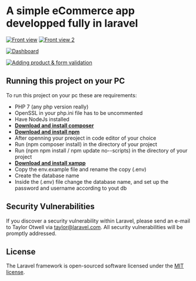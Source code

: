 # A simple eCommerce app developped fully in laravel

[![Front view](https://postimg.cc/ts31C9dk)](https://i.postimg.cc/3x621Rds/screen-1.png)
[![Front view 2](https://postimg.cc/5jrQs7NB)](https://i.postimg.cc/4NfvNqDS/screen-2.png)

[![Dashboard](https://postimg.cc/fky0jnZW)](https://i.postimg.cc/fWjjsDrd/dashboard-1.png)

[![Adding product & form validation](https://postimg.cc/HrDcgrMj)](https://i.postimg.cc/FH1j0csb/dashboard-21.png)

## Running this project on your PC

To run this project on your pc these are requirements:

- PHP 7 (any php version really)
- OpenSSL in your php.ini file has to be uncommented
- Have NodeJs installed
- **[Download and install composer](https://getcomposer.org/)**
- **[Download and install npm](https://nodejs.org/en/)**
- After openning your preoject in code editor of your choice
- Run (npm composer install) in the directory of your project
- Run (npm npm install / npm update no--scripts) in the directory of your project
- **[Download and install xampp](https://www.apachefriends.org/fr/index.html)**
- Copy the env.example file and rename the copy (.env)
- Create the database name
- Inside the (.env) file change the database name, and set up the password and username according to yout db

## Security Vulnerabilities

If you discover a security vulnerability within Laravel, please send an e-mail to Taylor Otwell via [taylor@laravel.com](mailto:taylor@laravel.com). All security vulnerabilities will be promptly addressed.

## License

The Laravel framework is open-sourced software licensed under the [MIT license](https://opensource.org/licenses/MIT).
